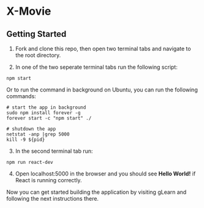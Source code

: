 # X-Movie

## Getting Started

1. Fork and clone this repo, then open two terminal tabs and navigate to the root directory.

2. In one of the two seperate terminal tabs run the following script:
  ```
  npm start
  ```

   Or to run the command in background on Ubuntu, you can run the following commands:
  ```
  # start the app in background
  sudo npm install forever -g
  forever start -c "npm start" ./

  # shutdown the app
  netstat -anp |grep 5000
  kill -9 ${pid}
  ```

3. In the second terminal tab run:
  ```
  npm run react-dev
  ```

4. Open localhost:5000 in the browser and you should see **Hello World!** if React is running correctly.

Now you can get started building the application by visiting gLearn and following the next instructions there.
